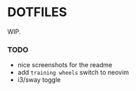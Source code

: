 # DOTFILES

WIP.

### TODO
- nice screenshots for the readme
- add `training wheels` switch to neovim
- i3/sway toggle
